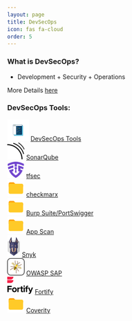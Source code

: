 ```yaml
---
layout: page
title: DevSecOps
icon: fas fa-cloud
order: 5
---
```


### What is DevSecOps?

- Development + Security + Operations

More Details [here](/posts/devsecops/introduction-to-devsecops)

### DevSecOps Tools:
<!-- DevSecOps Tools Start -->
<div class="card categories">
    <div
    id="h_3"
    class="card-header d-flex justify-content-between hide-border-bottom"
    >
    <span>
        <img alt="DevSecOps Tools" src="/assets/img/icons/coding-18.svg" />
        <a href="../posts/devsecops/introduction-to-devsecops" class="ml-1 mr-2"
        >DevSecOps Tools</a
        >
    </span>
    <a
        href="#l_3"
        data-toggle="collapse"
        aria-expanded="true"
        aria-label="h_3-trigger"
        class="category-trigger hide-border-bottom"
    >
        <i class="fas fa-fw fa-angle-down"></i>
    </a>
    </div>
    <div id="l_3" class="collapse show" aria-expanded="true">
    <div class="container d-flex flex-wrap align-items-top">
        <div class="d-flex flex-column w-50">
        <div class="p-2">
            <img alt="SonarQube" src="/assets/img/icons/sonarqube-18.svg" />
            <a
            href="../posts/devsecops/sonarcube/introduction-to-sonarcube"
            class="ml-1 mr-2"
            >SonarQube</a
            >
        </div>
        <div class="p-2">
            <img alt="TFSec" src="/assets/img/icons/tfsec-18.svg" />
            <a
            href="../posts/devsecops/tfsec/introduction-to-tfsec"
            class="ml-1 mr-2"
            >tfsec</a
            >
        </div>
        <div class="p-2">
            <img alt="CheckMarx" src="/assets/img/icons/folder-18.svg" />
            <a
            href="../posts/devsecops/checkmarx/introduction-to-checkmarx"
            class="ml-1 mr-2"
            >checkmarx</a
            >
        </div>
        <div class="p-2">
            <img alt="BurpSuite" src="/assets/img/icons/folder-18.svg" />
            <a
            href="../posts/devsecops/burpsuite/introuductiontoburpsuite"
            class="ml-1 mr-2"
            >Burp Suite/PortSwigger</a
            >
        </div>
        <div class="p-2">
            <img alt="AppScan" src="/assets/img/icons/folder-18.svg" />
            <a
            href="../posts/devsecops/appscan/introduction-to-appscan"
            class="ml-1 mr-2"
            >App Scan</a
            >
        </div>
        </div>
        <div class="d-flex flex-column">
        <div class="p-2">
            <img alt="Snyk" src="/assets/img/icons/snyk-18.svg" />
            <a
            href="../posts/devsecops/snyk/introduction-to-snyk"
            class="ml-1 mr-2"
            >Snyk</a
            >
        </div>
        <div class="p-2">
            <img alt="OWASPZap" src="/assets/img/icons/owaspzap-18.svg" />
            <a
            href="../posts/devsecops/owaspzap/introduction-to-owaspzap"
            class="ml-1 mr-2"
            >OWASP SAP</a
            >
        </div>
        <div class="p-2">
            <img alt="Fortify" src="/assets/img/icons/fortify-18.svg" />
            <a
            href="../posts/devsecops/fortify/introduction-to-fortify"
            class="ml-1 mr-2"
            >Fortify</a
            >
        </div>
        <div class="p-2">
            <img alt="Coverity" src="/assets/img/icons/folder-18.svg" />
            <a
            href="../posts/devsecops/coverity/introduction-to-coverity"
            class="ml-1 mr-2"
            >Coverity</a
            >
        </div>
        </div>
    </div>
    </div>
</div>
<!-- DevSecOps End -->
